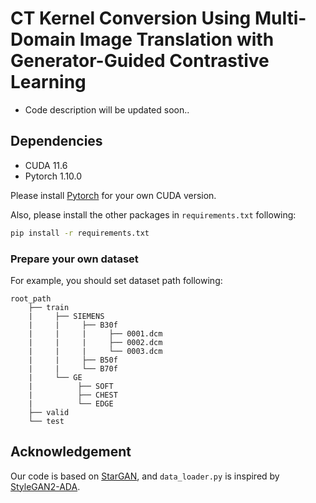 # CT Kernel Conversion Using Multi-Domain Image Translation with Generator-Guided Contrastive Learning

* Code description will be updated soon..


## Dependencies

* CUDA 11.6
* Pytorch 1.10.0

Please install [Pytorch](https://pytorch.org/) for your own CUDA version.

Also, please install the other packages in `requirements.txt` following:
```bash
pip install -r requirements.txt
```

### Prepare your own dataset

For example, you should set dataset path following:
```text
root_path
    ├── train
    |     ├── SIEMENS
    |     |     ├── B30f
    |     |     |     ├── 0001.dcm
    |     |     |     ├── 0002.dcm
    |     |     |     └── 0003.dcm
    |     |     ├── B50f
    |     |     └── B70f
    |     └── GE
    |          ├── SOFT
    |          ├── CHEST
    |          └── EDGE
    ├── valid
    └── test
```


## Acknowledgement

Our code is based on [StarGAN](https://github.com/yunjey/stargan), and `data_loader.py` is inspired by [StyleGAN2-ADA](https://github.com/NVlabs/stylegan2-ada-pytorch).
